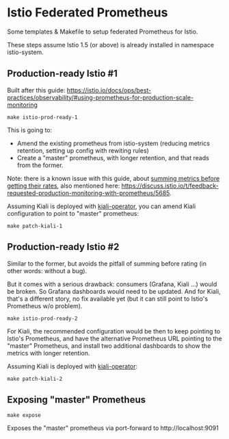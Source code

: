 # Istio Federated Prometheus

Some templates &amp; Makefile to setup federated Prometheus for Istio.

These steps assume Istio 1.5 (or above) is already installed in namespace istio-system.

## Production-ready Istio #1

Built after this guide: https://istio.io/docs/ops/best-practices/observability/#using-prometheus-for-production-scale-monitoring

```
make istio-prod-ready-1
```

This is going to:
- Amend the existing prometheus from istio-system (reducing metrics retention, setting up config with rewiting rules)
- Create a "master" prometheus, with longer retention, and that reads from the former.

Note: there is a known issue with this guide, about [summing metrics before getting their rates](https://www.robustperception.io/rate-then-sum-never-sum-then-rate), also mentioned here: https://discuss.istio.io/t/feedback-requested-production-monitoring-with-prometheus/5685.

Assuming Kiali is deployed with [kiali-operator](https://kiali.io/documentation/getting-started/#_install_kiali_latest), you can amend Kiali configuration to point to "master" prometheus:

```
make patch-kiali-1
```

## Production-ready Istio #2

Similar to the former, but avoids the pitfall of summing before rating (in other words: without a bug).

But it comes with a serious drawback: consumers (Grafana, Kiali ...) would be broken. So Grafana dashboards would need to be updated. And for Kiali, that's a different story, no fix available yet (but it can still point to Istio's Prometheus w/o problem).

```
make istio-prod-ready-2
```

For Kiali, the recommended configuration would be then to keep pointing to Istio's Prometheus, and have the alternative Prometheus URL pointing to the "master" Prometheus, and install two additional dashboards to show the metrics with longer retention.

Assuming Kiali is deployed with [kiali-operator](https://kiali.io/documentation/getting-started/#_install_kiali_latest):

```
make patch-kiali-2
```

## Exposing "master" Prometheus

```
make expose
```

Exposes the "master" prometheus via port-forward to http://localhost:9091


